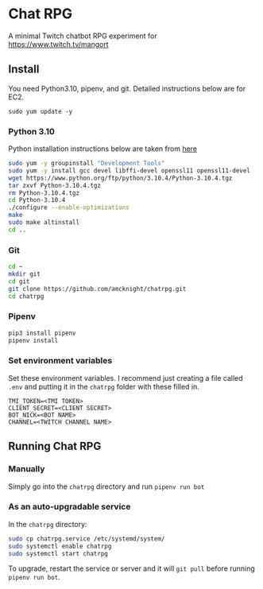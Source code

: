 # Chat RPG

A minimal Twitch chatbot RPG experiment for https://www.twitch.tv/mangort

## Install

You need Python3.10, pipenv, and git. Detailed instructions below are for EC2.

`sudo yum update -y`

### Python 3.10

 Python installation instructions below are taken from [here](https://www.gcptutorials.com/post/python-3.10-installation-on-amazon-linux-2)

```bash
sudo yum -y groupinstall "Development Tools"
sudo yum -y install gcc devel libffi-devel openssl11 openssl11-devel
wget https://www.python.org/ftp/python/3.10.4/Python-3.10.4.tgz
tar zxvf Python-3.10.4.tgz
rm Python-3.10.4.tgz
cd Python-3.10.4
./configure --enable-optimizations
make
sudo make altinstall
cd ..
```

### Git

```bash
cd ~
mkdir git
cd git
git clone https://github.com/amcknight/chatrpg.git
cd chatrpg
```

### Pipenv

```bash
pip3 install pipenv
pipenv install
```

### Set environment variables

Set these environment variables. I recommend just creating a file called `.env` and putting it in the `chatrpg` folder with these filled in.

```env
TMI_TOKEN=<TMI TOKEN>
CLIENT_SECRET=<CLIENT SECRET>
BOT_NICK=<BOT NAME>
CHANNEL=<TWITCH CHANNEL NAME>
```

## Running Chat RPG

### Manually

Simply go into the `chatrpg` directory and run `pipenv run bot`

### As an auto-upgradable service

In the `chatrpg` directory:

```bash
sudo cp chatrpg.service /etc/systemd/system/
sudo systemctl enable chatrpg
sudo systemctl start chatrpg
```

To upgrade, restart the service or server and it will `git pull` before running `pipenv run bot`.
